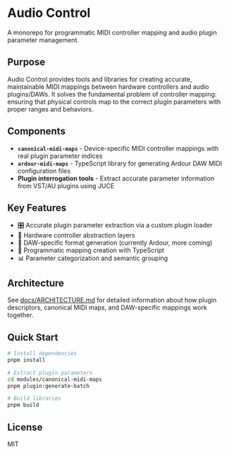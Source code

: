 # Audio Control

A monorepo for programmatic MIDI controller mapping and audio plugin parameter management.

## Purpose

Audio Control provides tools and libraries for creating accurate, maintainable MIDI mappings between hardware controllers and audio plugins/DAWs. It solves the fundamental problem of controller mapping: ensuring that physical controls map to the correct plugin parameters with proper ranges and behaviors.

## Components

- **`canonical-midi-maps`** - Device-specific MIDI controller mappings with real plugin parameter indices
- **`ardour-midi-maps`** - TypeScript library for generating Ardour DAW MIDI configuration files
- **Plugin interrogation tools** - Extract accurate parameter information from VST/AU plugins using JUCE

## Key Features

- 🎛️ Accurate plugin parameter extraction via a custom plugin loader
- 🎹 Hardware controller abstraction layers
- 📄 DAW-specific format generation (currently Ardour, more coming)
- 🔧 Programmatic mapping creation with TypeScript
- 📊 Parameter categorization and semantic grouping

## Architecture

See [docs/ARCHITECTURE.md](./docs/ARCHITECTURE.md) for detailed information about how plugin descriptors, canonical MIDI maps, and DAW-specific mappings work together.

## Quick Start

```bash
# Install dependencies
pnpm install

# Extract plugin parameters
cd modules/canonical-midi-maps
pnpm plugin:generate-batch

# Build libraries
pnpm build
```

## License

MIT